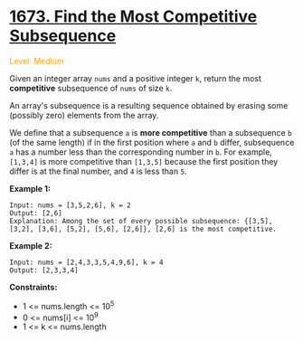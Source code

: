 # [1673. Find the Most Competitive Subsequence](https://leetcode.cn/problems/find-the-most-competitive-subsequence)

<span style="color:orange">Level: Medium</span>

Given an integer array `nums` and a positive integer `k`, return the most **competitive** subsequence of `nums` of size `k`.

An array's subsequence is a resulting sequence obtained by erasing some (possibly zero) elements from the array.

We define that a subsequence `a` is **more competitive** than a subsequence `b` (of the same length) if in the first position where `a` and `b` differ, subsequence `a` has a number less than the corresponding number in `b`. For example, `[1,3,4]` is more competitive than `[1,3,5]` because the first position they differ is at the final number, and `4` is less than `5`.


**Example 1:**
```
Input: nums = [3,5,2,6], k = 2
Output: [2,6]
Explanation: Among the set of every possible subsequence: {[3,5], [3,2], [3,6], [5,2], [5,6], [2,6]}, [2,6] is the most competitive.
```

**Example 2:**
```
Input: nums = [2,4,3,3,5,4,9,6], k = 4
Output: [2,3,3,4]
```

**Constraints:**

* 1 <= nums.length <= 10<sup>5</sup>
* 0 <= nums[i] <= 10<sup>9</sup>
* 1 <= k <= nums.length